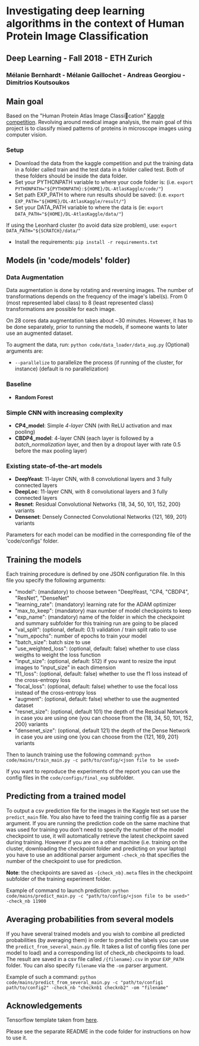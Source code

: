 # Investigating deep learning algorithms in the context of Human Protein Image Classification
## Deep Learning - Fall 2018 - ETH Zurich
### Mélanie Bernhardt - Mélanie Gaillochet - Andreas Georgiou - Dimitrios Koutsoukos

## Main goal
Based on the "Human Protein Atlas Image Classication" [Kaggle competition](https://www.kaggle.com/c/human-protein-atlas-image-classification). Revolving around medical image analysis, the main goal of this project is to classify mixed patterns of proteins in microscope images using computer vision.


### Setup
- Download the data from the kaggle competition and put the training data in a folder called train and the test data in a folder called test. Both of these folders should be inside the data folder.
- Set your PYTHONPATH variable to where your code folder is:
  (i.e. `export PYTHONPATH="${PYTHONPATH}:${HOME}/DL-AtlasKaggle/code/"`)
- Set path EXP_PATH to where run results should be saved:
  (i.e. `export EXP_PATH="${HOME}/DL-AtlasKaggle/result/"`)
- Set your DATA_PATH variable to where the data is
  (ie: `export DATA_PATH="${HOME}/DL-AtlasKaggle/data/"`)

If using the Leonhard cluster (to avoid data size problem), use: `export DATA_PATH="${SCRATCH}/data/"`

- Install the requirements:
`pip install -r requirements.txt`

## Models (in 'code/models' folder)

### Data Augmentation
Data augmentation is done by rotating and reversing images. The number of transformations depends on the frequency of the image's label(s).
From 0 (most represented label class) to 8 (least represented class) transformations are possible for each image.

On 28 cores data augmentation takes about ~30 minutes. However, it has to be done separately, prior to running the models, if someone wants to later use an augmented dataset.

To augment the data, run:
`python code/data_loader/data_aug.py`
(Optional) arguments are:

- `--parallelize` to parallelize the process (if running of the cluster, for instance) (default is no parallelization)


### Baseline
- **Random Forest**

### Simple CNN with increasing complexity
- **CP4_model**: Simple *4-layer* CNN (with ReLU activation and max pooling)
- **CBDP4_model**: 4-layer CNN (each layer is followed by a *batch_normalization* layer, and then by a dropout layer with rate 0.5 before the max pooling layer)

### Existing state-of-the-art models
- **DeepYeast**: 11-layer CNN, with 8 convolutional layers and 3 fully connected layers
- **DeepLoc**: 11-layer CNN, with 8 convolutional layers and 3 fully connected layers
- **Resnet**: Residual Convolutional Networks {18, 34, 50, 101, 152, 200} variants
- **Densenet**: Densely Connected Convolutional Networks {121, 169, 201} variants

Parameters for each model can be modified in the corresponding file of the 'code/configs' folder.

## Training the models
Each training procedure is defined by one JSON configuration file.
In this file you specify the following arguments:

- "model": (mandatory) to choose between "DeepYeast, "CP4, "CBDP4", "ResNet", "DenseNet"
- "learning_rate": (mandatory) learning rate for the ADAM optimizer
- "max\_to\_keep": (mandatory) max number of model checkpoints to keep
- "exp_name": (mandatory) name of the folder in which the checkpoint and summary subfolder for this training run are going to be placed
- "val_split": (optional, default: 0.1) validation / train split ratio to use
- "num_epochs": number of epochs to train your model
- "batch_size": batch size to use
- "use\_weighted\_loss": (optional, default: false) whether to use class weigths to weight the loss function
- "input\_size": (optional, default: 512) if you want to resize the input images to "input\_size" in each dimension
- "f1_loss": (optional, default: false) whether to use the f1 loss instead of the cross-entropy loss
- "focal_loss": (optional, default: false) whether to use the focal loss instead of the cross-entropy loss
- "augment": (optional, default: false) whether to use the augmented dataset
- "resnet_size": (optional, default 101) the depth of the Residual Network in case you are using one (you can choose from the {18, 34, 50, 101, 152, 200} variants
- "densenet_size": (optional, default 121) the depth of the Dense Network in case you are using one (you can choose from the {121, 169, 201} variants

Then to launch training use the following command: 
`python code/mains/train_main.py -c path/to/config/<json file to be used>`

If you want to reproduce the experiments of the report you can use the config files in the `code/configs/final_exp` subfolder.

## Predicting from a trained model
To output a csv prediction file for the images in the Kaggle test set use the `predict_main` file. You also have to feed the training config file as a parser argument. If you are running the prediction code on the same machine that was used for training you don't need to specify the number of the model checkpoint to use, it will automatically retrieve the latest checkpoint saved during training. However if you are on a other machine (i.e. training on the cluster, downloading the checkpoint folder and predicting on your laptop) you have to use an additional parser argument `-check_nb` that specifies the number of the checkpoint to use for prediction. 

**Note**: the checkpoints are saved as `-{check_nb}.meta` files in the checkpoint subfolder of the training experiment folder.

Example of command to launch prediction:
`python code/mains/predict_main.py -c "path/to/config/<json file to be used>" -check_nb 11900`

## Averaging probabilities from several models
If you have several trained models and you wish to combine all predicted probabilities (by averaging them) in order to predict the labels you can use the `predict_from_several_main.py` file. It takes a list of config files (one per model to load) and a corresponding list of check_nb checkpoints to load.
The result are saved in a csv file called `/{filename}.csv` in your `EXP_PATH` folder. You can also specify `filename` via the `-om` parser argument.

Example of such a command:
`python code/mains/predict_from_several_main.py -c "path/to/config1 path/to/config2" -check_nb "checknb1 checknb2" -om "filename"`

## Acknowledgements
Tensorflow template taken from [here](https://github.com/jtoy/awesome-tensorflow).

Please see the separate README in the code folder for instructions on how to use it.



